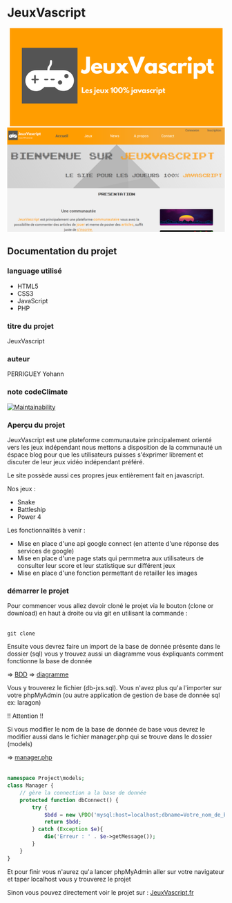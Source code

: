 # JeuxVascript

<div align="center">
    <img src="app/public/images/logo/Jeuxvacsript2.png">
</div>

<div align="center">
    <img src="app/public/images/screenshot/screen.png">
</div>

## Documentation du projet

### language utilisé

* HTML5
* CSS3
* JavaScript
* PHP

### titre du projet

JeuxVascript

### auteur 

PERRIGUEY Yohann

### note codeClimate

[![Maintainability](https://api.codeclimate.com/v1/badges/cd8f2081e102fa9bc10b/maintainability)](https://codeclimate.com/github/yohann-kevin/JeuxVascript/maintainability)

### Aperçu du projet

JeuxVascript est une plateforme communautaire
principalement orienté vers les jeux indépendant nous 
mettons a disposition de la communauté un éspace blog pour que les utilisateurs 
puisses s'éxprimer librement et discuter de leur jeux vidéo indépendant préféré.

Le site possède aussi ces propres jeux entièrement fait en javascript.

Nos jeux : 

* Snake
* Battleship
* Power 4

Les fonctionnalités à venir : 

* Mise en place d'une api google connect (en attente d'une réponse des services de google)
* Mise en place d'une page stats qui permmetra aux utilisateurs de consulter leur score et leur statistique sur différent jeux
* Mise en place d'une fonction permettant de retailler les images

### démarrer le projet

Pour commencer vous allez devoir cloné le projet via le bouton (clone or download) en haut à droite
ou via git en utilisant la commande :

```

git clone

```

Ensuite vous devrez faire un import de la base de donnée présente dans le dossier (sql)
vous y trouvez aussi un diagramme vous éxpliquants comment fonctionne la base de donnée

=> [BDD](app/public/sql/db-jxs.sql)
=> [diagramme](app/public/sql/diagramDB.jpg)

Vous y trouverez le fichier (db-jxs.sql). Vous n'avez plus qu'a l'importer sur 
votre phpMyAdmin (ou autre application de gestion de base de donnée sql ex: laragon) 

!! Attention !! 

Si vous modifier le nom de la base de donnée de base vous devrez le modifier aussi
dans le fichier manager.php qui se trouve dans le dossier (models)

=> [manager.php](app/public/models/manager.php)

``` php

namespace Project\models;
class Manager {
    // gère la connection a la base de donnée
    protected function dbConnect() {
        try {
            $bdd = new \PDO('mysql:host=localhost;dbname=Votre_nom_de_base_de_donnée;charset=utf8', 'root', '');
            return $bdd;
        } catch (Exception $e){
            die('Erreur : ' . $e->getMessage());
        }
    }
}

```
Et pour finir vous n'aurez qu'a lancer phpMyAdmin 
aller sur votre navigateur et taper localhost vous y trouverez le projet

Sinon vous pouvez directement voir le projet sur :
[JeuxVascript.fr](https://jeuxvascript.fr/)
